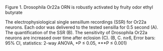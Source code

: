 Figure 1. Drosophila Or22a ORN is robustly activated by fruity odor ethyl butyrate

The electrophysiological single sensillum recordings (SSR) for Or22a neurons. Each odor was delivered to the tested sensilla for 0.5 second (A). The quantification of the SSR (B). The sensitivity of Drosophila Or22a neurons are increased over time after eclosion (C). (B, C. n≥6, Error bars: 95% CI, statistics: 2-way ANOVA, *P ≤ 0.05, ***P ≤ 0.001)